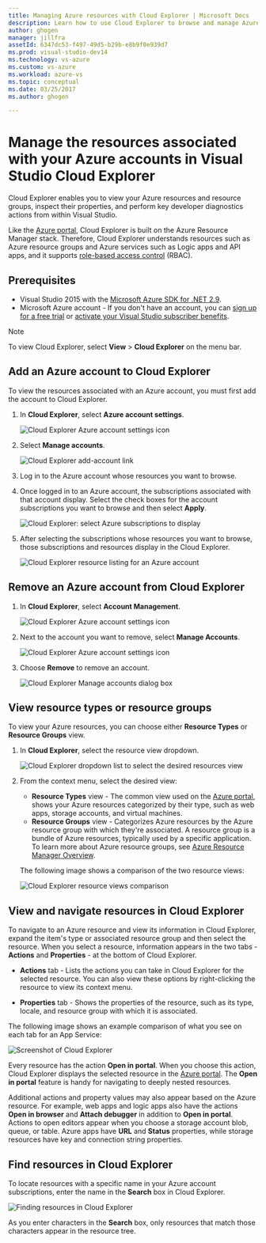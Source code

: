 ```yaml
---
title: Managing Azure resources with Cloud Explorer | Microsoft Docs
description: Learn how to use Cloud Explorer to browse and manage Azure resources within Visual Studio.
author: ghogen
manager: jillfra
assetId: 6347dc53-f497-49d5-b29b-e8b9f0e939d7
ms.prod: visual-studio-dev14
ms.technology: vs-azure
ms.custom: vs-azure
ms.workload: azure-vs
ms.topic: conceptual
ms.date: 03/25/2017
ms.author: ghogen

---
```

# Manage the resources associated with your Azure accounts in Visual Studio Cloud Explorer

Cloud Explorer enables you to view your Azure resources and resource groups, inspect their properties, and perform key developer diagnostics actions from within Visual Studio.

Like the [Azure portal](http://go.microsoft.com/fwlink/p/?LinkID=525040), Cloud Explorer is built on the Azure Resource Manager stack. Therefore, Cloud Explorer understands resources such as Azure resource groups and Azure services such as Logic apps and API apps, and it supports [role-based access control](/azure/role-based-access-control/role-assignments-portal) (RBAC).

## Prerequisites

* Visual Studio 2015 with the [Microsoft Azure SDK for .NET 2.9](https://www.microsoft.com/download/details.aspx?id=51657).
* Microsoft Azure account - If you don't have an account, you can [sign up for a free trial](http://go.microsoft.com/fwlink/?LinkId=623901) or [activate your Visual Studio subscriber benefits](http://go.microsoft.com/fwlink/?LinkId=623901).

> [!NOTE]
> To view Cloud Explorer, select **View** > **Cloud Explorer** on the menu bar.

## Add an Azure account to Cloud Explorer

To view the resources associated with an Azure account, you must first add the account to Cloud Explorer.

1. In **Cloud Explorer**, select **Azure account settings**.

   ![Cloud Explorer Azure account settings icon](./media/vs-azure-tools-resources-managing-with-cloud-explorer/azure-account-settings.png)

1. Select **Manage accounts**.

   ![Cloud Explorer add-account link](./media/vs-azure-tools-resources-managing-with-cloud-explorer/manage-accounts-link.png)

1. Log in to the Azure account whose resources you want to browse.

1. Once logged in to an Azure account, the subscriptions associated with that account display. Select the check boxes for the account subscriptions you want to browse and then select **Apply**.

   ![Cloud Explorer: select Azure subscriptions to display](./media/vs-azure-tools-resources-managing-with-cloud-explorer/select-subscriptions.png)

1. After selecting the subscriptions whose resources you want to browse, those subscriptions and resources display in the Cloud Explorer.

   ![Cloud Explorer resource listing for an Azure account](./media/vs-azure-tools-resources-managing-with-cloud-explorer/resources-listed.png)

## Remove an Azure account from Cloud Explorer

1. In **Cloud Explorer**, select **Account Management**.

   ![Cloud Explorer Azure account settings icon](./media/vs-azure-tools-resources-managing-with-cloud-explorer/azure-account-settings.png)

1. Next to the account you want to remove, select **Manage Accounts**.

   ![Cloud Explorer Azure account settings icon](./media/vs-azure-tools-resources-managing-with-cloud-explorer/remove-account.png)

1. Choose **Remove** to remove an account.

    ![Cloud Explorer Manage accounts dialog box](./media/vs-azure-tools-resources-managing-with-cloud-explorer/accountmanage.PNG)

## View resource types or resource groups

To view your Azure resources, you can choose either **Resource Types** or **Resource Groups** view.

1. In **Cloud Explorer**, select the resource view dropdown.

   ![Cloud Explorer dropdown list to select the desired resources view](./media/vs-azure-tools-resources-managing-with-cloud-explorer/resources-view-dropdown.png)

1. From the context menu, select the desired view:

   * **Resource Types** view - The common view used on the [Azure portal](http://go.microsoft.com/fwlink/p/?LinkID=525040), shows your Azure resources categorized by their type, such as web apps, storage accounts, and virtual machines.
   * **Resource Groups** view - Categorizes Azure resources by the Azure resource group with which they're associated. A resource group is a bundle of Azure resources, typically used by a specific application. To learn more about Azure resource groups, see [Azure Resource Manager Overview](/azure/azure-resource-manager/resource-group-overview).

   The following image shows a comparison of the two resource views:

   ![Cloud Explorer resource views comparison](./media/vs-azure-tools-resources-managing-with-cloud-explorer/resource-views-comparison.png)

## View and navigate resources in Cloud Explorer

To navigate to an Azure resource and view its information in Cloud Explorer, expand the item's type or associated resource group and then select the resource. When you select a resource, information appears in the two tabs - **Actions** and **Properties** - at the bottom of Cloud Explorer.

* **Actions** tab - Lists the actions you can take in Cloud Explorer for the selected resource. You can also view these options by right-clicking the resource to view its context menu.

* **Properties** tab - Shows the properties of the resource, such as its type, locale, and resource group with which it is associated.

The following image shows an example comparison of what you see on each tab for an App Service:

  ![Screenshot of Cloud Explorer](./media/vs-azure-tools-resources-managing-with-cloud-explorer/actions-and-properties.png)

Every resource has the action **Open in portal**. When you choose this action, Cloud Explorer displays the selected resource in the [Azure portal](http://go.microsoft.com/fwlink/p/?LinkID=525040). The **Open in portal** feature is handy for navigating to deeply nested resources.

Additional actions and property values may also appear based on the Azure resource. For example, web apps and logic apps also have the actions **Open in browser** and **Attach debugger** in addition to **Open in portal**. Actions to open editors appear when you choose a storage account blob, queue, or table. Azure apps have **URL** and **Status** properties, while storage resources have key and connection string properties.

## Find resources in Cloud Explorer

To locate resources with a specific name in your Azure account subscriptions, enter the name in the **Search** box in Cloud Explorer.

  ![Finding resources in Cloud Explorer](./media/vs-azure-tools-resources-managing-with-cloud-explorer/search-for-resources.png)

As you enter characters in the **Search** box, only resources that match those characters appear in the resource tree.
